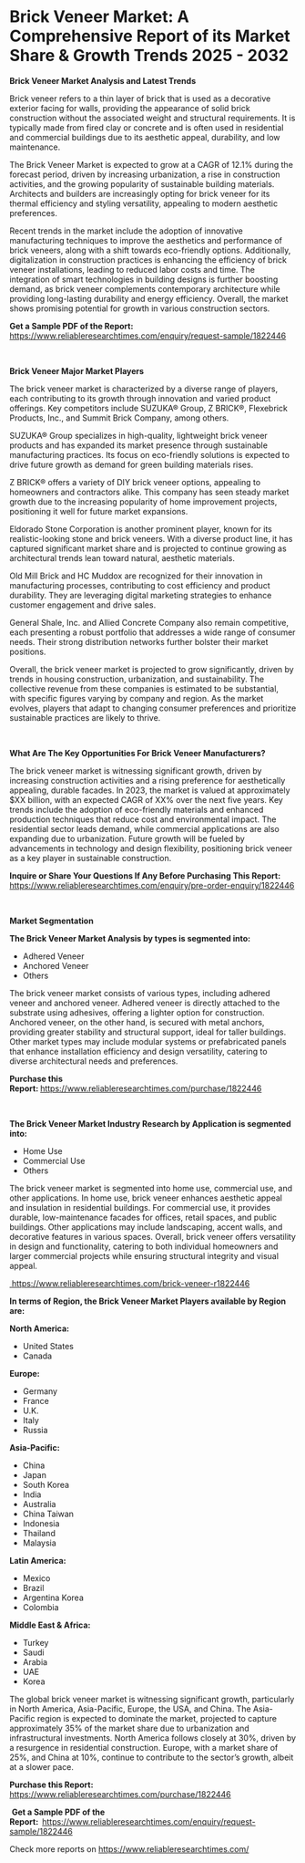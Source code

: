 <p><h1>Brick Veneer Market: A Comprehensive Report of its Market Share & Growth Trends 2025 - 2032</h1></p><p><strong>Brick Veneer Market Analysis and Latest Trends</strong></p>
<p><p>Brick veneer refers to a thin layer of brick that is used as a decorative exterior facing for walls, providing the appearance of solid brick construction without the associated weight and structural requirements. It is typically made from fired clay or concrete and is often used in residential and commercial buildings due to its aesthetic appeal, durability, and low maintenance.</p><p>The Brick Veneer Market is expected to grow at a CAGR of 12.1% during the forecast period, driven by increasing urbanization, a rise in construction activities, and the growing popularity of sustainable building materials. Architects and builders are increasingly opting for brick veneer for its thermal efficiency and styling versatility, appealing to modern aesthetic preferences.</p><p>Recent trends in the market include the adoption of innovative manufacturing techniques to improve the aesthetics and performance of brick veneers, along with a shift towards eco-friendly options. Additionally, digitalization in construction practices is enhancing the efficiency of brick veneer installations, leading to reduced labor costs and time. The integration of smart technologies in building designs is further boosting demand, as brick veneer complements contemporary architecture while providing long-lasting durability and energy efficiency. Overall, the market shows promising potential for growth in various construction sectors.</p></p>
<p><strong>Get a Sample PDF of the Report:&nbsp;</strong> <a href="https://www.reliableresearchtimes.com/enquiry/request-sample/1822446?utm_campaign=2627&utm_medium=2&utm_source=Github&utm_content=ia&utm_term=01042025&utm_id=brick-veneer">https://www.reliableresearchtimes.com/enquiry/request-sample/1822446</a></p>
<p>&nbsp;</p>
<p><strong>Brick Veneer Major Market Players</strong></p>
<p><p>The brick veneer market is characterized by a diverse range of players, each contributing to its growth through innovation and varied product offerings. Key competitors include SUZUKA® Group, Z BRICK®, Flexebrick Products, Inc., and Summit Brick Company, among others. </p><p>SUZUKA® Group specializes in high-quality, lightweight brick veneer products and has expanded its market presence through sustainable manufacturing practices. Its focus on eco-friendly solutions is expected to drive future growth as demand for green building materials rises.</p><p>Z BRICK® offers a variety of DIY brick veneer options, appealing to homeowners and contractors alike. This company has seen steady market growth due to the increasing popularity of home improvement projects, positioning it well for future market expansions.</p><p>Eldorado Stone Corporation is another prominent player, known for its realistic-looking stone and brick veneers. With a diverse product line, it has captured significant market share and is projected to continue growing as architectural trends lean toward natural, aesthetic materials.</p><p>Old Mill Brick and HC Muddox are recognized for their innovation in manufacturing processes, contributing to cost efficiency and product durability. They are leveraging digital marketing strategies to enhance customer engagement and drive sales.</p><p>General Shale, Inc. and Allied Concrete Company also remain competitive, each presenting a robust portfolio that addresses a wide range of consumer needs. Their strong distribution networks further bolster their market positions.</p><p>Overall, the brick veneer market is projected to grow significantly, driven by trends in housing construction, urbanization, and sustainability. The collective revenue from these companies is estimated to be substantial, with specific figures varying by company and region. As the market evolves, players that adapt to changing consumer preferences and prioritize sustainable practices are likely to thrive.</p></p>
<p>&nbsp;</p>
<p><strong>What Are The Key Opportunities For Brick Veneer Manufacturers?</strong></p>
<p><p>The brick veneer market is witnessing significant growth, driven by increasing construction activities and a rising preference for aesthetically appealing, durable facades. In 2023, the market is valued at approximately $XX billion, with an expected CAGR of XX% over the next five years. Key trends include the adoption of eco-friendly materials and enhanced production techniques that reduce cost and environmental impact. The residential sector leads demand, while commercial applications are also expanding due to urbanization. Future growth will be fueled by advancements in technology and design flexibility, positioning brick veneer as a key player in sustainable construction.</p></p>
<p><strong>Inquire or Share Your Questions If Any Before Purchasing This Report:</strong> <a href="https://www.reliableresearchtimes.com/enquiry/pre-order-enquiry/1822446?utm_campaign=2627&utm_medium=2&utm_source=Github&utm_content=ia&utm_term=01042025&utm_id=brick-veneer">https://www.reliableresearchtimes.com/enquiry/pre-order-enquiry/1822446</a></p>
<p>&nbsp;</p>
<p><strong>Market Segmentation</strong></p>
<p><strong>The Brick Veneer Market Analysis by types is segmented into:</strong></p>
<p><ul><li>Adhered Veneer</li><li>Anchored Veneer</li><li>Others</li></ul></p>
<p><p>The brick veneer market consists of various types, including adhered veneer and anchored veneer. Adhered veneer is directly attached to the substrate using adhesives, offering a lighter option for construction. Anchored veneer, on the other hand, is secured with metal anchors, providing greater stability and structural support, ideal for taller buildings. Other market types may include modular systems or prefabricated panels that enhance installation efficiency and design versatility, catering to diverse architectural needs and preferences.</p></p>
<p><strong>Purchase this Report:&nbsp;</strong><a href="https://www.reliableresearchtimes.com/purchase/1822446?utm_campaign=2627&utm_medium=2&utm_source=Github&utm_content=ia&utm_term=01042025&utm_id=brick-veneer">https://www.reliableresearchtimes.com/purchase/1822446</a></p>
<p>&nbsp;</p>
<p><strong>The Brick Veneer Market Industry Research by Application is segmented into:</strong></p>
<p><ul><li>Home Use</li><li>Commercial Use</li><li>Others</li></ul></p>
<p><p>The brick veneer market is segmented into home use, commercial use, and other applications. In home use, brick veneer enhances aesthetic appeal and insulation in residential buildings. For commercial use, it provides durable, low-maintenance facades for offices, retail spaces, and public buildings. Other applications may include landscaping, accent walls, and decorative features in various spaces. Overall, brick veneer offers versatility in design and functionality, catering to both individual homeowners and larger commercial projects while ensuring structural integrity and visual appeal.</p></p>
<p><a href="https://www.reliableresearchtimes.com/brick-veneer-r1822446?utm_campaign=2627&utm_medium=2&utm_source=Github&utm_content=ia&utm_term=01042025&utm_id=brick-veneer">&nbsp;https://www.reliableresearchtimes.com/brick-veneer-r1822446</a></p>
<p><strong>In terms of Region, the Brick Veneer Market Players available by Region are:</strong></p>
<p>
    <p> <strong> North America: </strong>
        <ul>
            <li>United States</li>
            <li>Canada</li>
        </ul>
        </p> 
    <p> <strong> Europe: </strong>
        <ul>
            <li>Germany</li>
            <li>France</li>
            <li>U.K.</li>
            <li>Italy</li>
            <li>Russia</li>
        </ul>
        </p> 
    <p> <strong> Asia-Pacific: </strong>
        <ul>
            <li>China</li>
            <li>Japan</li>
            <li>South Korea</li>
            <li>India</li>
            <li>Australia</li>
            <li>China Taiwan</li>
            <li>Indonesia</li>
            <li>Thailand</li>
            <li>Malaysia</li>
        </ul>
        </p> 
    <p> <strong> Latin America: </strong>
        <ul>
            <li>Mexico</li>
            <li>Brazil</li>
            <li>Argentina Korea</li>
            <li>Colombia</li>
        </ul>
        </p> 
    <p> <strong> Middle East & Africa: </strong>
        <ul>
            <li>Turkey</li>
            <li>Saudi</li>
            <li>Arabia</li>
            <li>UAE</li>
            <li>Korea</li>
        </ul>
    </p>
    </p>
<p><p>The global brick veneer market is witnessing significant growth, particularly in North America, Asia-Pacific, Europe, the USA, and China. The Asia-Pacific region is expected to dominate the market, projected to capture approximately 35% of the market share due to urbanization and infrastructural investments. North America follows closely at 30%, driven by a resurgence in residential construction. Europe, with a market share of 25%, and China at 10%, continue to contribute to the sector’s growth, albeit at a slower pace.</p></p>
<p><strong>Purchase this Report: </strong><a href="https://www.reliableresearchtimes.com/purchase/1822446?utm_campaign=2627&utm_medium=2&utm_source=Github&utm_content=ia&utm_term=01042025&utm_id=brick-veneer">https://www.reliableresearchtimes.com/purchase/1822446</a></p>
<p>&nbsp;<strong>Get a Sample PDF of the Report:&nbsp;&nbsp;</strong><a href="https://www.reliableresearchtimes.com/enquiry/request-sample/1822446?utm_campaign=2627&utm_medium=2&utm_source=Github&utm_content=ia&utm_term=01042025&utm_id=brick-veneer">https://www.reliableresearchtimes.com/enquiry/request-sample/1822446</a></p>
<p><strong></strong></p>
<p>Check more reports on <a href="https://www.reliableresearchtimes.com/?utm_campaign=2627&utm_medium=2&utm_source=Github&utm_content=ia&utm_term=01042025&utm_id=brick-veneer">https://www.reliableresearchtimes.com/</a></p>